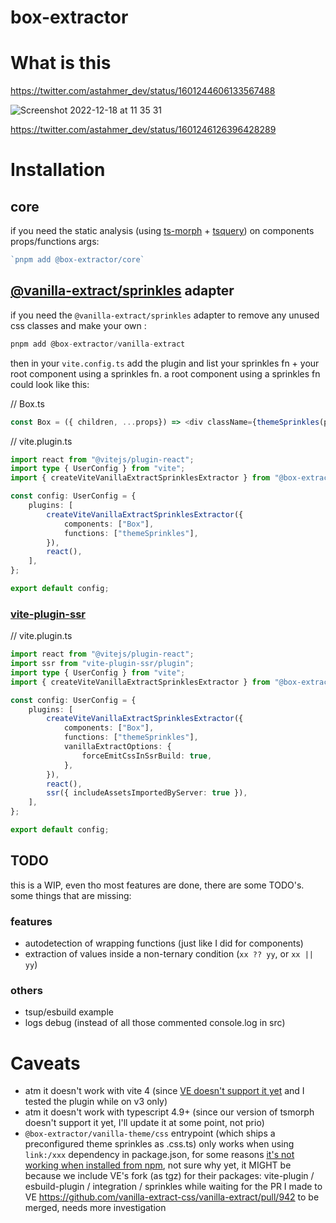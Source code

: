 # box-extractor

# What is this

https://twitter.com/astahmer_dev/status/1601244606133567488

![Screenshot 2022-12-18 at 11 35 31](https://user-images.githubusercontent.com/47224540/208293575-811808ac-db7f-4443-b977-323a9cf25ac9.png)

https://twitter.com/astahmer_dev/status/1601246126396428289

# Installation

## core

if you need the static analysis (using [ts-morph](https://github.com/dsherret/ts-morph) + [tsquery](https://github.com/phenomnomnominal/tsquery/)) on components props/functions args: 

```ts
`pnpm add @box-extractor/core`
```

## [@vanilla-extract/sprinkles](https://vanilla-extract.style/documentation/packages/sprinkles/) adapter

if you need the `@vanilla-extract/sprinkles` adapter to remove any unused css classes and make your own <Box /> : 

```ts
pnpm add @box-extractor/vanilla-extract
```

then in your `vite.config.ts` add the plugin and list your sprinkles fn + your root component using a sprinkles fn.
a root component using a sprinkles fn could look like this: 

// Box.ts
```ts
const Box = ({ children, ...props}) => <div className={themeSprinkles(props)}>{children}</div>
```

// vite.plugin.ts
```ts
import react from "@vitejs/plugin-react";
import type { UserConfig } from "vite";
import { createViteVanillaExtractSprinklesExtractor } from "@box-extractor/vanilla-extract/vite-plugin";

const config: UserConfig = {
    plugins: [
        createViteVanillaExtractSprinklesExtractor({
            components: ["Box"],
            functions: ["themeSprinkles"],
        }),
        react(),
    ],
};

export default config;
```

### [vite-plugin-ssr](https://vite-plugin-ssr.com/)

// vite.plugin.ts
```ts
import react from "@vitejs/plugin-react";
import ssr from "vite-plugin-ssr/plugin";
import type { UserConfig } from "vite";
import { createViteVanillaExtractSprinklesExtractor } from "@box-extractor/vanilla-extract/vite-plugin";

const config: UserConfig = {
    plugins: [
        createViteVanillaExtractSprinklesExtractor({
            components: ["Box"],
            functions: ["themeSprinkles"],
            vanillaExtractOptions: {
                forceEmitCssInSsrBuild: true,
            },
        }),
        react(),
        ssr({ includeAssetsImportedByServer: true }),
    ],
};

export default config;
```

## TODO

this is a WIP, even tho most features are done, there are some TODO's. some things that are missing:

### features

-   autodetection of wrapping functions (just like I did for components)
-   extraction of values inside a non-ternary condition (`xx ?? yy`, or `xx || yy`)

### others

-   tsup/esbuild example
-   logs debug (instead of all those commented console.log in src)

# Caveats
-   atm it doesn't work with vite 4 (since [VE doesn't support it yet](https://github.com/vanilla-extract-css/vanilla-extract/issues/945) and I tested the plugin while on v3 only)
-   atm it doesn't work with typescript 4.9+ (since our version of tsmorph doesn't support it yet, I'll update it at some point, not prio)
-   `@box-extractor/vanilla-theme/css` entrypoint (which ships a preconfigured theme sprinkles as .css.ts) only works when using `link:/xxx` dependency in package.json, for some reasons [it's not working when installed from npm](https://twitter.com/astahmer_dev/status/1605856522583539718), not sure why yet, it MIGHT be because we include VE's fork (as tgz) for their packages: vite-plugin / esbuild-plugin / integration / sprinkles while waiting for the PR I made to VE https://github.com/vanilla-extract-css/vanilla-extract/pull/942 to be merged, needs more investigation
